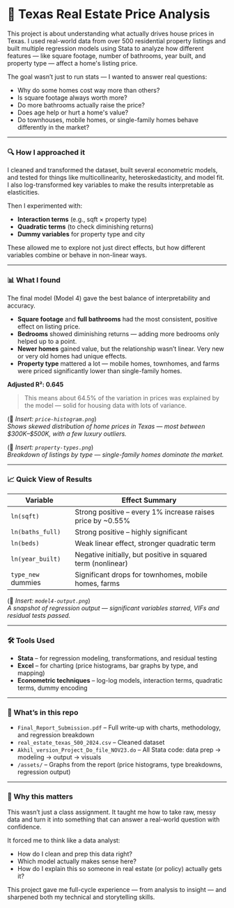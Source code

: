 # 🏡 Texas Real Estate Price Analysis

This project is about understanding what actually drives house prices in Texas. I used real-world data from over 500 residential property listings and built multiple regression models using Stata to analyze how different features — like square footage, number of bathrooms, year built, and property type — affect a home's listing price.

The goal wasn’t just to run stats — I wanted to answer real questions:  
- Why do some homes cost way more than others?  
- Is square footage always worth more?  
- Do more bathrooms actually raise the price?  
- Does age help or hurt a home's value?  
- Do townhouses, mobile homes, or single-family homes behave differently in the market?

---

### 🔍 How I approached it

I cleaned and transformed the dataset, built several econometric models, and tested for things like multicollinearity, heteroskedasticity, and model fit. I also log-transformed key variables to make the results interpretable as elasticities.

Then I experimented with:
- **Interaction terms** (e.g., sqft × property type)
- **Quadratic terms** (to check diminishing returns)
- **Dummy variables** for property type and city

These allowed me to explore not just direct effects, but how different variables combine or behave in non-linear ways.

---

### 📊 What I found

The final model (Model 4) gave the best balance of interpretability and accuracy.

- **Square footage** and **full bathrooms** had the most consistent, positive effect on listing price.
- **Bedrooms** showed diminishing returns — adding more bedrooms only helped up to a point.
- **Newer homes** gained value, but the relationship wasn’t linear. Very new or very old homes had unique effects.
- **Property type** mattered a lot — mobile homes, townhomes, and farms were priced significantly lower than single-family homes.

**Adjusted R²: 0.645**  
> This means about 64.5% of the variation in prices was explained by the model — solid for housing data with lots of variance.

(📸 *Insert: `price-histogram.png`*)  
*Shows skewed distribution of home prices in Texas — most between \$300K–\$500K, with a few luxury outliers.*

(📸 *Insert: `property-types.png`*)  
*Breakdown of listings by type — single-family homes dominate the market.*

---

### 📈 Quick View of Results

| Variable             | Effect Summary                                 |
|----------------------|------------------------------------------------|
| `ln(sqft)`           | Strong positive – every 1% increase raises price by ~0.55%  
| `ln(baths_full)`     | Strong positive – highly significant  
| `ln(beds)`           | Weak linear effect, stronger quadratic term  
| `ln(year_built)`     | Negative initially, but positive in squared term (nonlinear)  
| `type_new` dummies   | Significant drops for townhomes, mobile homes, farms

(📸 *Insert: `model4-output.png`*)  
*A snapshot of regression output — significant variables starred, VIFs and residual tests passed.*

---

### 🛠️ Tools Used

- **Stata** – for regression modeling, transformations, and residual testing
- **Excel** – for charting (price histograms, bar graphs by type, and mapping)
- **Econometric techniques** – log-log models, interaction terms, quadratic terms, dummy encoding

---

### 📁 What’s in this repo

- `Final_Report_Submission.pdf` – Full write-up with charts, methodology, and regression breakdown
- `real_estate_texas_500_2024.csv` – Cleaned dataset
- `Akhil_version_Project_Do_file_NOV23.do` – All Stata code: data prep → modeling → output → visuals
- `/assets/` – Graphs from the report (price histograms, type breakdowns, regression output)

---

### 📌 Why this matters

This wasn’t just a class assignment. It taught me how to take raw, messy data and turn it into something that can answer a real-world question with confidence.

It forced me to think like a data analyst:
- How do I clean and prep this data right?
- Which model actually makes sense here?
- How do I explain this so someone in real estate (or policy) actually gets it?

This project gave me full-cycle experience — from analysis to insight — and sharpened both my technical and storytelling skills.

